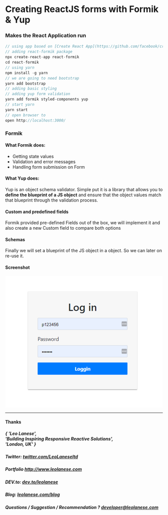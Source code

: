 # Creating ReactJS forms with Formik & Yup

### Makes the React Application run
```javascript
// using app based on [Create React App](https://github.com/facebook/create-react-app)
// adding react-formik package
npx create-react-app react-formik
cd react-formik
// using yarn
npm install -g yarn
// we are going to need bootstrap
yarn add bootstrap
// adding basic styling
// adding yup form validation
yarn add formik styled-components yup
// start yarn
yarn start
// open browser to
open http://localhost:3000/
```

### Formik
#### What Formik does:
- Getting state values
- Validation and error messages
- Handling form submission on Form

#### What Yup does:
Yup is an object schema validator. Simple put it is a library that allows you to <b>define the blueprint of a JS object</b> and ensure that the object values match that blueprint through the validation process.

#### Custom and predefined fields
Formik provided pre-defined Fields out of the box, we will implement it and also create a new Custom field to compare both options

#### Schemas
Finally we will set a blueprint of the JS object in a object. So we can later on re-use it.

#### Screenshot

![alt text](./react-formik.PNG)


---
<h4> Thanks </h4>
<h5> { 'Leo Lanese',<br>
       'Building Inspiring Responsive Reactive Solutions',<br>
       'London, UK' }<br>
</h5>
<h5>Twitter:
<a href="http://twitter.com/LeoLaneseltd" target="_blank">twitter.com/LeoLaneseltd</a>
</h5>
<h5>Portfolio
<a href="http://www.leolanese.com" target="_blank">http://www.leolanese.com</a>
</h5>
<h5>DEV.to:
<a href="http://www.dev.to/leolanese" target="_blank">dev.to/leolanese</a>
</h5>
<h5>Blog:
<a href="http://www.leolanese.com/blog" target="_blank">leolanese.com/blog</a>
</h5>
<h5>Questions / Suggestion / Recommendation ?
<a href="mail:to">developer@leolanese.com</a>
</h5>
